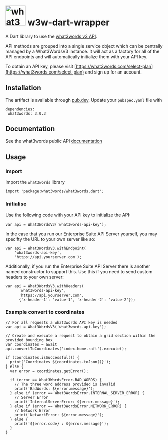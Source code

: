 # <img src="https://what3words.com/assets/images/w3w_square_red.png" width="64" height="64" alt="what3words">&nbsp;w3w-dart-wrapper

A Dart library to use the [what3words v3 API](https://docs.what3words.com/api/v3/).

API methods are grouped into a single service object which can be centrally managed by a What3WordsV3 instance. It will act as a factory for all of the API endpoints and will automatically initialize them with your API key.

To obtain an API key, please visit [https://what3words.com/select-plan](https://what3words.com/select-plan) and sign up for an account.

## Installation

The artifact is available through [pub.dev](https://pub.dev/packages/what3words). Update your `pubspec.yaml` file with 

```
dependencies:
 what3words: 3.0.3
``` 

## Documentation

See the what3words public API [documentation](https://docs.what3words.com/api/v3/)

## Usage

### Import

Import the `what3words` library

```
import 'package:what3words/what3words.dart';
```

### Initialise

Use the following code with your API key to initialize the API:

```
var api = What3WordsV3('what3words-api-key');
```

In the case that you run our Enterprise Suite API Server yourself, you may specifty the URL to your own server like so:

```
var api = What3WordsV3.withEndpoint(
    'what3words-api-key', 
    'https://api.yourserver.com');
```

Additionally, if you run the Enterprise Suite API Server there is another named constructor to support this. Use this if you need to send custom headers to your own server:

```
var api = What3WordsV3.withHeaders(
      'what3words-api-key', 
      'https://api.yourserver.com',
      {'x-header-1': 'value-1', 'x-header-2': 'value-2'});
```

### Example convert to coordinates

```
// For all requests a what3words API key is needed
var api = What3WordsV3('what3words-api-key');

// Create and execute a request to obtain a grid section within the provided bounding box
var coordinates = await api.convertToCoordinates('index.home.raft').execute();

if (coordinates.isSuccessful()) {
  print('Coordinates ${coordinates.toJson()}');
} else {
  var error = coordinates.getError();

  if (error == What3WordsError.BAD_WORDS) {
    // The three word address provided is invalid
    print('BadWords: ${error.message}');
  } else if (error == What3WordsError.INTERNAL_SERVER_ERROR) {
    // Server Error
    print('InternalServerError: ${error.message}');
  } else if (error == What3WordsError.NETWORK_ERROR) {
    // Network Error
    print('NetworkError: ${error.message}');
  } else {
    print('${error.code} : ${error.message}');
  }
}
```
